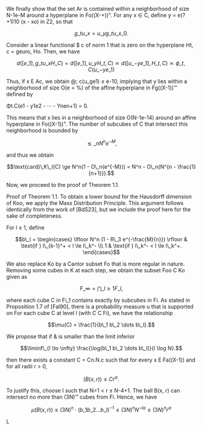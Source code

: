 We finally show that the set Ar is contained within a neighborhood of size N-1e-M around a hyperplane in Fo((X-+))". For any x ∈ C, define y = e(?+1)10 (x - xo) in Z2, so that

$$g\_t u\_x = u\_y g\_t u\_{x\_0}.$$

Consider a linear functional \$ c of norm 1 that is zero on the hyperplane Ht, c = geuro, Ho. Then, we have

$$d([e\_1], g\_t u\_x H\_C) = d([e\_1], u\_y H\_{t,C}) \asymp d([u\_{-y}e\_1], H\_{t,C}) \asymp \phi\_{t,C}(u\_{-y}e\_1)$$

Thus, if x E Ac, we obtain @; c(u\_ge1) ≤ e-10, implying that y lies within a neighborhood of size O(e = %) of the affine hyperplane in Fg((X-1))™ defined by

Φt.C(e1 - y1e2 - ··· - Ynen+1) = 0.

This means that x lies in a neighborhood of size O(N-1e-14) around an affine hyperplane in Fo((X-1))". The number of subcubes of C that intersect this neighborhood is bounded by

$$
\lesssim\_n N^n e^{-M},
$$

and thus we obtain

$$\text{card}\,K\_l(C) \ge N^n(1 - O\_n(e^{-M})) = N^n - O\_n(N^{n - \frac{1}{n+1}}).$$

Now, we proceed to the proof of Theorem 1.1.

Proof of Theorem 1.1. To obtain a lower bound for the Hausdorff dimension of Koo, we apply the Mass Distribution Principle. This argument follows identically from the work of [BdS23], but we include the proof here for the sake of completeness.

For l ≥ 1, define

$$b\_l = \begin{cases} \lfloor N^n (1 - R\_3 e^{-\frac{M}{n}}) \rfloor & \text{if } l\_{k-1}^+ < l \le l\_k^- \\\ 1 & \text{if } l\_k^- < l \le l\_k^+. \end{cases}$$

We also replace Ko by a Cantor subset Fo that is more regular in nature. Removing some cubes in K at each step, we obtain the subset Foo C Ko given as

$$F\_{\infty} = \bigcap\_{l \ge 1} F\_l,$$

where each cube C in Fi\_1 contains exactly by subcubes in Fi. As stated in Proposition 1.7 of [Fal90], there is a probability measure u that is supported on For each cube C at level l (with C C Fi), we have the relationship

$$\mu(C) = \frac{1}{b\_1 b\_2 \dots b\_l}.$$

We propose that if & is smaller than the limit inferior

$$\liminf\_{l \to \infty} \frac{\log(b\_1 b\_2 \dots b\_l)}{l \log N}.$$

then there exists a constant C = Cn.N.c such that for every x E Fa((X-1)) and for all radii r > 0,

$$(B(x,r)) \le Cr^{\alpha}.$$

To justify this, choose I such that N=1 < r ≤ N-4+1. The ball B(x, r) can intersect no more than (3N)™ cubes from Fi. Hence, we have

$$\mu(B(x,r)) \le (3N)^n \cdot (b\_1 b\_2 \dots b\_l)^{-1} \le (3N)^n N^{-l\alpha} \le (3N)^n r^{\alpha}$$

L